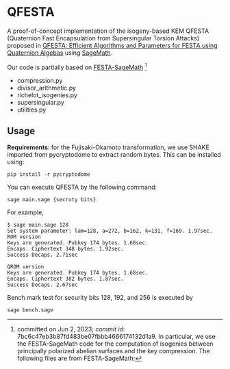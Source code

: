 # QFESTA

A proof-of-concept implementation of the isogeny-based KEM
QFESTA (Quaternion Fast Encapsulation from Supersingular Torsion Attacks)
proposed in [QFESTA: Efficient Algorithms and Parameters for FESTA using Quaternion Algebas](https://eprint.iacr.org/2023/***.pdf)
using [SageMath](https://www.sagemath.org).

Our code is partially based on 
[FESTA-SageMath](https://github.com/FESTA-PKE/FESTA-SageMath/tree/main) [^1]
[^1]: committed on Jun 2, 2023; *commit id*: 7bc6c47eb3b87fd483be07fbbb4666174132d1a9.
In particular, we use the FESTA-SageMath code for
the computation of isogenies between principally polarized abelian surfaces
and the key compression.
The following files are from FESTA-SageMath:
- compression.py
- divisor_arithmetic.py
- richelot_isogenies.py
- supersingular.py
- utilities.py

## Usage
**Requirements**:
for the Fujisaki-Okamoto transformation,
we use SHAKE imported from pycryptodome to extract random bytes. This can be installed using:
```
pip install -r pycryptodome
```

You can execute QFESTA by the following command:
```
sage main.sage {secruty bits}
```
For example,
```
$ sage main.sage 128
Set system parameter: lam=128, a=272, b=162, k=131, f=169. 1.97sec.
ROM version
Keys are generated. Pubkey 174 bytes. 1.68sec.
Encaps. Ciphertext 348 bytes. 1.92sec.
Success Decaps. 2.71sec

QROM version
Keys are generated. Pubkey 174 bytes. 1.68sec.
Encaps. Ciphertext 382 bytes. 1.87sec.
Success Decaps. 2.67sec
```

Bench mark test for security bits 128, 192, and 256 is executed by
```
sage bench.sage
```

